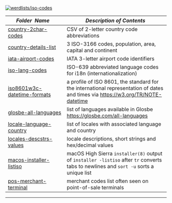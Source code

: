 [![werdlists/iso-codes](https://img.shields.io/badge/werdlists-iso_codes-purple.svg?logo=github&style=popout&longCache=true)](# "werdlists/iso-codes")

|&nbsp;&nbsp;&nbsp;&nbsp;&nbsp;&nbsp;_Folder&nbsp;&nbsp;Name_&nbsp;&nbsp;&nbsp;&nbsp;&nbsp;&nbsp;| _Description of Contents_
|:--------------------|--------------------------------------------------------------------------------------------------------------------------------------------------------
| [country-2char-codes](country-2char-codes.csv) |  CSV of 2-letter country code abbreviations 
| [country-details-list](country-details-list.txt) |  3 ISO-3166 codes, population, area, capital and continent 
| [iata-airport-codes](iata-airport-codes.txt) |  IATA 3-letter airport code identifiers 
| [iso-lang-codes](iso-lang-codes.txt) |  ISO-639 abbreviated language codes for i18n (internationalization) 
| [iso8601w3c-datetime-formats](iso8601w3c-datetime-formats.txt) | a profile of ISO 8601, the standard for the international representation of dates and times via <https://w3.org/TR/NOTE-datetime>
| [glosbe-all-languages](glosbe-all-languages.txt) | list of languages available in Glosbe <https://glosbe.com/all-languages>  
| [locale-language-country](locale-language-country.txt) | list of locales with associated language and country  
| [locales-descstrs-values](locales-descstrs-values.csv) | locale descriptions, short strings and hex/decimal values  
| [macos-installer-listiso](macos-installer-listiso.txt) | macOS High Sierra `installer(8)` output of `installer -listiso` after `tr` converts tabs to newlines and `sort -u` sorts a unique list
| [pos-merchant-terminal](pos-merchant-terminal.txt) |  merchant codes list often seen on point-of-sale terminals 

* * *

